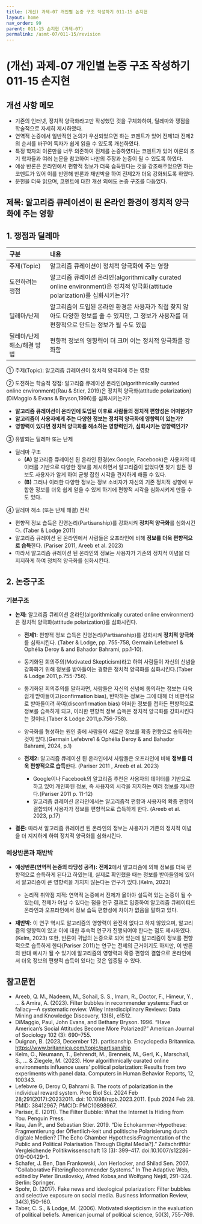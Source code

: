 ```yaml
---
title: (개선) 과제-07 개인별 논증 구조 작성하기 011-15 손지현
layout: home
nav_order: 99
parent: 011-15 손지현 (과제-07)
permalink: /asmt-07/011-15/revision
---
```


# (개선) 과제-07 개인별 논증 구조 작성하기 011-15 손지현 

## 개선 사항 메모



- 기존의 인터넷, 정치적 양극화라고만 작성했던 것을 구체화하여, 딜레마와 쟁점을 학술적으로 자세히 제시하였다.
- 연역적 논증에서 일반적인 논의가 우선되었으면 하는 코멘트가 있어 전제1과 전제2의 순서를 바꾸어 독자가 쉽게 읽을 수 있도록 개선하였다.
- 특정 학자의 이론만을 너무 의존하여 전제를 논증하였다는 코멘트가 있어 이론의 초기 학자들과 여러 논문을 참고하여 나만의 주장과 논증이 될 수 있도록 하였다.
- 예상 반론은 온라인에서 편향적 정보가 더욱 습득된다는 것을 강조해주었으면 하는 코멘트가 있어 이를 반영해 반론과 재반박을 하여 전제2가 더욱 강화되도록 하였다.
- 문헌을 더욱 읽으며, 코멘트에 대한 개선 외에도 논증 구조를 다듬었다.


## 제목: 알고리즘 큐레이션이 된 온라인 환경이 정치적 양극화에 주는 영향

## 1. 쟁점과 딜레마

| 구분 | 내용 |
|:---|:---|
| 주제(Topic) | 알고리즘 큐레이션이 정치적 양극화에 주는 영향  |
| 도전하려는 쟁점 | 알고리즘 큐레이션 온라인(algorithmically curated online environment)은 정치적 양극화(attitude polarization)를 심화시키는가? |
| 딜레마/난제 | 알고리즘이 도입된 온라인 환경은 사용자가 직접 찾지 않아도 다양한 정보를 줄 수 있지만, 그 정보가 사용자를 더 편향적으로 만드는 정보가 될 수도 있음|
| 딜레마/난제 해소/해결 방법 | 편향적 정보의 영향력이 더 크며 이는 정치적 양극화를 강화함 |

① 주제(Topic): 알고리즘 큐레이션이 정치적 양극화에 주는 영향

② 도전하는 학술적 쟁점: 알고리즘 큐레이션 온라인(algorithmically curated online environment)(Rau & Stier, 2019)은 정치적 양극화(attitude polarization)(DiMaggio & Evans & Bryson,1996)를 심화시키는가?

- **알고리즘 큐레이션이 온라인에 도입된 이후로 사람들의 정치적 편향성은 어떠한가?**  
- **알고리즘이 사용자에게 주는 다양한 정보는 정치적 양극화에 영향력이 있는가?**  
- **영향력이 있다면 정치적 양극화를 해소하는 영향력인가, 심화시키는 영향력인가?**

③ 유발되는 딜레마 또는 난제


- 딜레마 구조
  - **(A)** 알고리즘 큐레이션 된 온라인 환경(ex.Google, Facebook)은 사용자의 데이터를 기반으로 다양한 정보를 제시하면서 알고리즘이 없었다면 찾기 힘든 정보도 사용자가 알게 하여 균형 잡힌 시각을 견지하게 해줄 수 있다. 
  - **(B)** 그러나 이러한 다양한 정보는 정보 소비자가 자신의 기존 정치적 성향에 부합한 정보를 더욱 쉽게 얻을 수 있게 하기에 편향적 시각을 심화시키게 만들 수도 있다.





④ 딜레마 해소 (또는 난제 해결) 전략
- 편향적 정보 습득은 진영논리(Partisanship)를 강화시켜 **정치적 양극화**를 심화시킨다. (Taber & Lodge 2011)
-  알고리즘 큐레이션 된 온라인에서 사람들은 오프라인에 비해 **정보를 더욱 편향적으로 습득**한다. (Pariser 2011, Areeb et al. 2023)
- 따라서 알고리즘 큐레이션 된 온라인의 정보는 사용자가 기존의 정치적 이념을 더 지지하게 하여 정치적 양극화를 심화시킨다.

## 2. 논증구조

### 기본구조

- **논제:** 알고리즘 큐레이션 온라인(algorithmically curated online environment)은 정치적 양극화(attitude polarization)를 심화시킨다.

  - **전제1:**  편향적 정보 습득은 진영논리(Partisanship)를 강화시켜 **정치적 양극화**를 심화시킨다. (Taber & Lodge, pp. 755-758, Germain Lefebvre1 & Ophélia Deroy & and Bahador Bahrami, pp.1-10).
   - 동기화된 회의주의(Motivated Skepticism)라고 하여 사람들이 자신의 신념을 강화화기 위해 정보를 받아들이는 경향은 정치적 양극화를 심화시킨다.(Taber & Lodge 2011,p.755-756).
   - 동기화된 회의주의를 말하자면, 사람들은 자신의 신념에 동의하는 정보는 더욱 쉽게 받아들이고(confirmation bias), 반박하는 정보는 그에 대해 더 비판적으로 받아들이려 하여(disconfirmation bias) 어떠한 정보를 접하든 편향적으로 정보를 습득하게 되고, 이러한 편향적 정보 습득은 정치적 양극화를 강화시킨다는 것이다.(Taber & Lodge 2011,p.756-758).
   - 양극화를 형성하는 원인 중에 사람들이 새로운 정보를 확증 편향으로 습득하는 것이 있다.(Germain Lefebvre1 & Ophélia Deroy & and Bahador Bahrami, 2024, p.1)

  - **전제2:** 알고리즘 큐레이션 된 온라인에서 사람들은 오프라인에 비해 **정보를 더욱 편향적으로 습득**한다. (Pariser 2011 , Areeb et al. 2023)
    - Google이나 Facebook의 알고리즘 추천은 사용자의 데이터를 기반으로 하고 있어 개인화된 정보, 즉 사용자의 시각을 지지하는 여러 정보를 제시한다.(Pariser 2011 p. 11-12)
    - 알고리즘 큐레이션 온라인에서는 알고리즘적 편향과 사용자의 확증 편향이 결합되어 사용자가 정보를 편향적으로 습득하게 한다. (Areeb et al. 2023, p.17)
    
- **결론:** 따라서 알고리즘 큐레이션 된 온라인의 정보는 사용자가 기존의 정치적 이념을 더 지지하게 하여 정치적 양극화를 심화시킨다.


### 예상반론과 재반박

- **예상반론(연역적 논증의 타당성 공격):** **전제2**에서 알고리즘에 의해 정보를 더욱 편향적으로 습득하게 된다고 하였는데, 실제로 확인했을 때는 정보를 받아들임에 있어서 알고리즘이 큰 영향력을 가지지 않는다는 연구가 있다.(Kelm, 2023)
  - 논리적 취약점 지적: 연역적 논증에서 전제가 옳아야 설득력 있는 논증이 될 수 있는데, 전제가 아닐 수 있다는 점을 연구 결과로 입증하여 알고리즘 큐레이티드 온라인과 오프라인에서 정보 습득 편향성에 차이가 없음을 말하고 있다.

- **재반박:** 이 연구 역시도 알고리즘의 영향력이 완전히 없다고 하지 않았으며, 알고리즘의 영향력이 있고 이에 대한 후속적 연구가 진행되어야 한다는 점도 제시하였다.(Kelm, 2023) 또한, 반론이 귀납의 논증으로 되어 있는데 알고리즘이 정보를 편향적으로 습득하게 한다(Pariser 2011)는 연구는 전제의 근거이기도 하지만, 이 반론의 반대 예시가 될 수 있기에 알고리즘의 영향력과 확증 편향의 결합으로 온라인에서 더욱 정보의 편향적 습득이 있다는 것은 입증될 수 있다.

## 참고문헌

- Areeb, Q. M., Nadeem, M., Sohail, S. S., Imam, R., Doctor, F., Himeur, Y., ... & Amira, A. (2023). Filter bubbles in recommender systems: Fact or fallacy—A systematic review. Wiley Interdisciplinary Reviews: Data Mining and Knowledge Discovery, 13(6), e1512.
- DiMaggio, Paul, John Evans, and Bethany Bryson. 1996. “Have American’s Social Attitudes Become More Polarized?” American Journal of Sociology 102 (3): 690–755.
- Duignan, B. (2023, December 12). partisanship. Encyclopedia Britannica. https://www.britannica.com/topic/partisanship
- Kelm, O., Neumann, T., Behrendt, M., Brenneis, M., Gerl, K., Marschall, S., ... & Ziegele, M. (2023). How algorithmically curated online environments influence users’ political polarization: Results from two experiments with panel data. Computers in Human Behavior Reports, 12, 100343.
- Lefebvre G, Deroy O, Bahrami B. The roots of polarization in the individual reward system. Proc Biol Sci. 2024 Feb 28;291(2017):20232011. doi: 10.1098/rspb.2023.2011. Epub 2024 Feb 28. PMID: 38412967; PMCID: PMC10898967.
- Pariser, E. (2011). The Filter Bubble: What the Internet Is Hiding from You. Penguin Press.
- Rau, Jan P., and Sebastian Stier. 2019. “Die Echokammer-Hypothese: Fragmentierung der Öffentlich-keit und politische Polarisierung durch digitale Medien? [The Echo Chamber Hypothesis:Fragmentation of the Public and Political Polarisation Through Digital Media?].” Zeitschriftfür Vergleichende Politikwissenschaft 13 (3): 399–417. doi:10.1007/s12286-019-00429-1.
- Schafer, J. Ben, Dan Frankowski, Jon Herlocker, and Shilad Sen. 2007. “Collaborative FilteringRecommender Systems.” In The Adaptive Web, edited by Peter Brusilovsky, Afred Kobsa,and Wolfgang Nejdl, 291–324. Berlin: Springer.
- Spohr, D. (2017). Fake news and ideological polarization: Filter bubbles and selective exposure on social media. Business Information Review, 34(3),150–160.
- Taber, C. S., & Lodge, M. (2006). Motivated skepticism in the evaluation of political beliefs. American journal of political science, 50(3), 755-769.